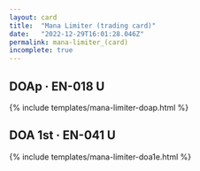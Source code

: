 ```yaml
---
layout: card
title:  "Mana Limiter (trading card)"
date:   "2022-12-29T16:01:28.046Z"
permalink: mana-limiter_(card)
incomplete: true
---
```


## DOAp &middot; EN-018 U

{% include templates/mana-limiter-doap.html %}


## DOA 1st &middot; EN-041 U

{% include templates/mana-limiter-doa1e.html %}
